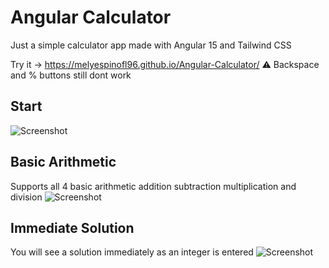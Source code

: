 # Angular Calculator

Just a simple calculator app made with Angular 15 and Tailwind CSS

Try it → https://melyespinofl96.github.io/Angular-Calculator/
⚠️ Backspace and % buttons still dont work

## Start
![Screenshot](Screenshots/ss1.png)

## Basic Arithmetic
Supports all 4 basic arithmetic addition subtraction multiplication and division
![Screenshot](Screenshots/angcalc1.png)

## Immediate Solution
You will see a solution immediately as an integer is entered
![Screenshot](Screenshots/angcalc1.png)

